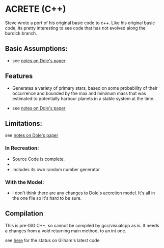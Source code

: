 # ACRETE (C++)

Steve wrote a port of his original basic code to c++. Like his original basic code, its pretty interesting to see code
that has not evolved along the burdick branch.

## Basic Assumptions:

- see [notes on Dole's paper](/docs/notes/build%20descriptions/1960s%20-%201980s/1969%20-%20Formation%20of%20Planetary%20Systems%20by%20Aggregation.md)

## Features
- Generates a variety of primary stars, based on some probability of their occurrence and bounded by the max and minimum
  mass that was estimated to potentially harbour planets in a stable system at the time..

- see [notes on Dole's paper](/docs/notes/build%20descriptions/1960s%20-%201980s/1969%20-%20Formation%20of%20Planetary%20Systems%20by%20Aggregation.md)


## Limitations:

see [notes on Dole's paper](/docs/notes/build%20descriptions/1960s%20-%201980s/1969%20-%20Formation%20of%20Planetary%20Systems%20by%20Aggregation.md)

### In Recreation:
- Source Code is complete.
- 
- Includes its own random number generator

### With the Model:
- I don't think there are any changes to Dole's accretion model. It's all in the one file so it's hard to be sure.

## Compilation
This is pre-ISO C++, so cannot be compiled by gcc/visualcpp as is. It needs a changes from a void returning main method,
to an int one.

see [here](/docs/notes/branches%20&%20forks%20&%20stubs/pre-github/gilham.md) for the status on Gilham's latest code